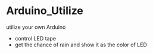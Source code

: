 # Arduino_Utilize
utilize your own Arduino
- control LED tape
- get the chance of rain and show it as the color of LED

